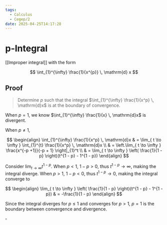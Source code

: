 ```yaml
---
tags:
  - Calculus
  - Cegep/2
date: 2025-04-25T14:17:28
---
```


# p-Integral

[[Improper integral]] with the form

$$
\int_{1}^{\infty} \frac{1}{x^{p}} \, \mathrm{d} x
$$

## Proof

> Determine $p$ such that the integral $\int_{1}^{\infty} \frac{1}{x^p} \, \mathrm{d}x$ is at the boundary of convergence.

When $p = 1$, we know $\int_{1}^{\infty} \frac{1}{x} \, \mathrm{d}x$ is divergent.

When $p \ne 1$,

$$
\begin{align}
\int_{1}^{\infty} \frac{1}{x^p} \, \mathrm{d}x & = \lim_{ t \to \infty } \int_{1}^{t} \frac{1}{x^p} \, \mathrm{d}x \\
 & = \left.\lim_{ t \to \infty } \frac{x^{-p +1}}{-p + 1} \right|_{1}^t \\
 & = \lim_{ t \to \infty } \left( \frac{1}{1 - p} \right)(t^{1 - p} - 1^{1 - p})
\end{align}
$$

Consider $\lim_{ t \to \infty }t^{1 - p}$.
When $p < 1$, $1 - p > 0$, thus $t^{1 - p} \to \infty$, making the integral diverge.
When $p > 1$, $1 - p < 0$, thus $t^{1 - p} \to 0$, making the integral converge to

$$
\begin{align}
\lim_{ t \to \infty } \left( \frac{1}{1 - p} \right)(t^{1 - p} - 1^{1 - p}) & = -\frac{1}{1 - p}
\end{align}
$$

Since the integral diverges for $p \le 1$ and converges for $p > 1$, $p = 1$ is the boundary between convergence and divergence.

$\square$
